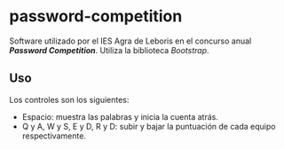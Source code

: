 # password-competition
Software utilizado por el IES Agra de Leboris en el concurso anual ***Password Competition***. Utiliza la biblioteca *Bootstrap*.
## Uso
Los controles son los siguientes:
* Espacio: muestra las palabras y inicia la cuenta atrás.
* Q y A, W y S, E y D, R y D: subir y bajar la puntuación de cada equipo respectivamente.

